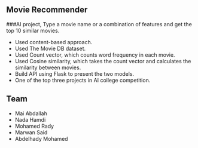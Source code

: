 ## Movie Recommender
###AI project, Type a movie name or a combination of features and get the top 10 similar movies.
- Used content-based approach.
- Used The Movie DB dataset.
- Used Count vector, which counts word frequency in each movie.
- Used Cosine similarity, which takes the count vector and calculates the similarity between movies.
- Build API using Flask to present the two models.
- One of the top three projects in AI college competition.
## Team
- Mai Abdallah
- Nada Hamdi
- Mohamed Rady
- Marwan Said
- Abdelhady Mohamed
